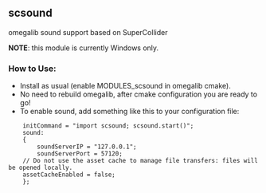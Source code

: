 ## scsound
omegalib sound support based on SuperCollider

**NOTE**: this module is currently Windows only.

### How to Use:
- Install as usual (enable MODULES_scsound in omegalib cmake).
- No need to rebuild omegalib, after cmake configuration you are ready to go!
- To enable sound, add something like this to your configuration file:
```
	initCommand = "import scsound; scsound.start()";
	sound:
	{
		soundServerIP = "127.0.0.1";
		soundServerPort = 57120;
    // Do not use the asset cache to manage file transfers: files will be opened locally.
    assetCacheEnabled = false;
	};
```
